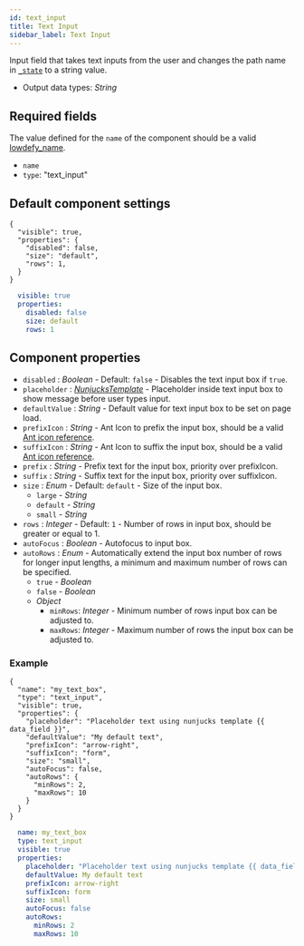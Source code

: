 ```yaml
---
id: text_input
title: Text Input
sidebar_label: Text Input
---
```


Input field that takes text inputs from the user and changes the path name in [`_state`](concepts/lowdefy-file.md) to a string value.

- Output data types: _String_

## Required fields

The value defined for the `name` of the component should be a valid [lowdefy_name](concepts/lowdefy-file.md#_lowdefy_name_).

- `name`
- `type`: "text_input"

## Default component settings

<!--DOCUSAURUS_CODE_TABS-->
<!--JSON-->
```json5
{
  "visible": true,
  "properties": {
    "disabled": false,
    "size": "default",
    "rows": 1,
  }
}
```
<!--YAML-->
```yaml
  visible: true
  properties:
    disabled: false
    size: default
    rows: 1
```
<!--END_DOCUSAURUS_CODE_TABS-->

## Component properties

- `disabled` : _Boolean_ - Default: `false` - Disables the text input box if `true`.
- `placeholder` : [_NunjucksTemplate_](concepts/lowdefy-file.md#_nunjucks_template_) - Placeholder inside text input box to show message before user types input.
- `defaultValue` : _String_ - Default value for text input box to be set on page load.
- `prefixIcon` :  _String_ - Ant Icon to prefix the input box, should be a valid [Ant icon reference](https://ant.design/components/icon/).
- `suffixIcon` :  _String_ - Ant Icon to suffix the input box, should be a valid [Ant icon reference](https://ant.design/components/icon/).
- `prefix` :  _String_ - Prefix text for the input box, priority over prefixIcon.
- `suffix` :  _String_ - Suffix text for the input box, priority over suffixIcon.
- `size` : _Enum_ - Default: `default` - Size of the input box.
  - `large` - _String_
  - `default` - _String_
  - `small` - _String_
- `rows` : _Integer_ - Default: `1` - Number of rows in input box, should be greater or equal to 1.
- `autoFocus` : _Boolean_ - Autofocus to input box.
- `autoRows` : _Enum_ - Automatically extend the input box number of rows for longer input lengths, a minimum and maximum number of rows can be specified.
  - `true` - _Boolean_
  - `false` - _Boolean_
  - _Object_
    - `minRows`: _Integer_ - Minimum number of rows input box can be adjusted to.
    - `maxRows`: _Integer_ - Maximum number of rows the input box can be adjusted to.

### Example

<!--DOCUSAURUS_CODE_TABS-->
<!--JSON-->
```json5
{
  "name": "my_text_box",
  "type": "text_input",
  "visible": true,
  "properties": {
    "placeholder": "Placeholder text using nunjucks template {{ data_field }}",
    "defaultValue": "My default text",
    "prefixIcon": "arrow-right",
    "suffixIcon": "form",
    "size": "small",
    "autoFocus": false,
    "autoRows": {
      "minRows": 2,
      "maxRows": 10
    }
  }
}
```
<!--YAML-->
```yaml
  name: my_text_box
  type: text_input
  visible: true
  properties:
    placeholder: "Placeholder text using nunjucks template {{ data_field }}"
    defaultValue: My default text
    prefixIcon: arrow-right
    suffixIcon: form
    size: small
    autoFocus: false
    autoRows:
      minRows: 2
      maxRows: 10
```
<!--END_DOCUSAURUS_CODE_TABS-->